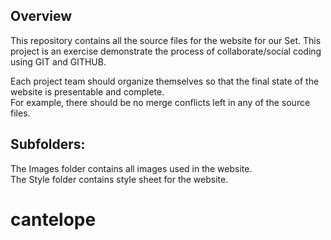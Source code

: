 Overview
--------
This repository contains all the source files for the website for our Set.
This project is an exercise demonstrate the process of collaborate/social 
coding using GIT and GITHUB. 

Each project team should organize themselves so that the 
final state of the website is presentable and complete.   
For example, there should be no merge conflicts 
left in any of the source files.   

Subfolders:
----------
The Images folder contains all images used in the website.  
The Style folder contains style sheet for the website.

# cantelope
